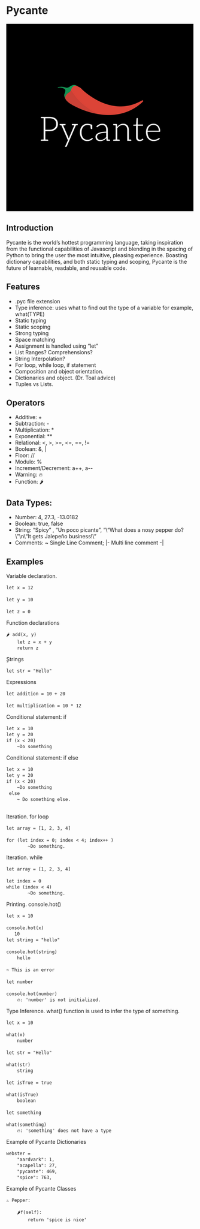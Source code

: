# Pycante
![Main Menu](logo.png)

## Introduction
Pycante is the world’s hottest programming language, taking inspiration from the functional capabilities of Javascript and blending in the spacing of Python to bring the user the most intuitive, pleasing experience. Boasting dictionary capabilities, and both static typing and scoping, Pycante is the future of learnable, readable, and reusable code.

## Features
* .pyc file extension
* Type inference: uses what to find out the type of a variable for example, what(TYPE)
* Static typing
* Static scoping
* Strong typing
* Space matching
* Assignment is handled using “let”
* List Ranges? Comprehensions?
* String Interpolation?
* For loop, while loop, if statement
* Composition and object orientation.
* Dictionaries and object. (Dr. Toal advice)
* Tuples vs Lists. 
## Operators
* Additive: +
* Subtraction: -
* Multiplication: *
* Exponential: **
* Relational: <, >, >=, <=, ==, !=
* Boolean: &, |
* Floor: //
* Modulo: %
* Increment/Decrement: a++, a--
* Warning: 🔥
* Function: 🌶️

## Data Types:
* Number: 4, 27.3, -13.0182
* Boolean: true, false
* String: “Spicy” , “Un poco picante”, “\“What does a nosy pepper do?\”\n\“It gets Jalepeño business!\”
* Comments: ~ Single Line Comment; |- Multi line comment -|

## Examples
Variable declaration.

```
let x = 12

let y = 10

let z = 0 
```


Function declarations

```
🌶️ add(x, y)
    let z = x + y
    return z
```

ٍStrings

```
let str = "Hello"
```


Expressions

```
let addition = 10 + 20 

let multiplication = 10 * 12

```

Conditional statement: if

```
let x = 10
let y = 20 
if (x < 20)
    ~Do something

```

Conditional statement: if else

```
let x = 10
let y = 20 
if (x < 20)
    ~Do something
 else 
    ~ Do something else.
    
```

Iteration. for loop


```
let array = [1, 2, 3, 4]

for (let index = 0; index < 4; index++ )
        ~Do something. 
```


Iteration. while


```
let array = [1, 2, 3, 4]

let index = 0
while (index < 4)
        ~Do something. 
```

Printing. console.hot()

```
let x = 10 

console.hot(x)
   10
let string = "hello"

console.hot(string)
    hello

~ This is an error

let number

console.hot(number)
    🔥: 'number' is not initialized.  

```

Type Inference. what() function is used to infer the type of something.

```
let x = 10 

what(x)
    number

let str = "Hello"

what(str)
    string

let isTrue = true

what(isTrue)
    boolean

let something

what(something)
    🔥: 'something' does not have a type
```
Example of Pycante Dictionaries

```
webster =
    "aardvark": 1,
    "acapella": 27,
    "pycante": 469,
    "spice": 763,
```

Example of Pycante Classes

```
♨️ Pepper:

    🌶️f(self):
        return 'spice is nice'
```

